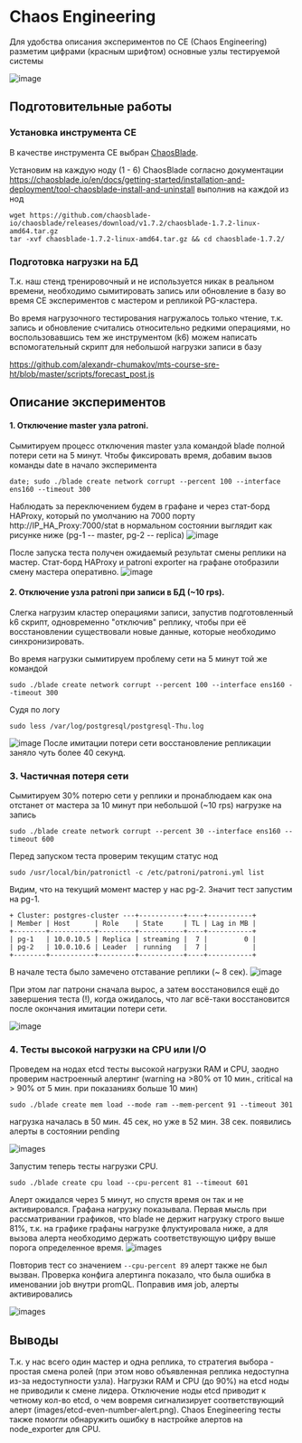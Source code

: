 # Chaos Engineering
 
Для удобства описания экспериментов по CE (Chaos Engineering) 
разметим цифрами (красным шрифтом) основные узлы тестируемой системы

![image](images/hld.png)


## Подготовительные работы

### Установка инструмента CE
В качестве инструмента CE выбран [ChaosBlade](https://chaosblade.io/).


Установим на каждую ноду (1 - 6) ChaosBlade согласно документации
https://chaosblade.io/en/docs/getting-started/installation-and-deployment/tool-chaosblade-install-and-uninstall
выполнив на каждой из нод

```console
wget https://github.com/chaosblade-io/chaosblade/releases/download/v1.7.2/chaosblade-1.7.2-linux-amd64.tar.gz
tar -xvf chaosblade-1.7.2-linux-amd64.tar.gz && cd chaosblade-1.7.2/
```

### Подготовка нагрузки на БД

Т.к. наш стенд тренировочный и не используется никак в реальном времени, 
необходимо сымитировать запись или обновление в базу во время CE экспериментов с мастером и репликой PG-кластера.

Во время нагрузочного тестирования нагружалось только чтение, т.к. запись и обновление считались относительно редкими операциями, 
но воспользовавшись тем же инструментом (k6) можем написать вспомогательный скрипт для небольшой нагрузки записи в базу

https://github.com/alexandr-chumakov/mts-course-sre-ht/blob/master/scripts/forecast_post.js

## Описание экспериментов

#### 1. Отключение master узла patroni.
Сымитируем процесс отключения master узла командой blade полной потери сети на 5 минут.
Чтобы фиксировать время, добавим вызов команды date в начало эксперимента
```console
date; sudo ./blade create network corrupt --percent 100 --interface ens160 --timeout 300
```
Наблюдать за переключением будем в графане и через стат-борд HAProxy, который по умолчанию на 7000 порту
http://IP_HA_Proxy:7000/stat
в нормальном состоянии выглядит как рисунке ниже (pg-1 -- master, pg-2 -- replica)
![image](images/normal-state.png)

После запуска теста получен ожидаемый результат смены реплики на мастер. 
Стат-борд HAProxy и patroni exporter на графане отобразили смену мастера оперативно.
![image](images/pg-failover.png)

#### 2. Отключение узла patroni при записи в БД (~10 rps).
Слегка нагрузим кластер операциями записи, запустив подготовленный k6 скрипт, одновременно "отключив" реплику, чтобы при её восстановлении существовали новые данные, которые необходимо синхронизировать.

Во время нагрузки сымитируем проблему сети на 5 минут той же командой
```console
sudo ./blade create network corrupt --percent 100 --interface ens160 --timeout 300
```
Судя по логу
```console
sudo less /var/log/postgresql/postgresql-Thu.log
```
![image](images/pg-log_WAL-recovery.png)
После имитации потери сети восстановление репликации заняло чуть более 40 секунд.

### 3. Частичная потеря сети

Сымитируем 30% потерю сети у реплики и пронаблюдаем как она отстанет от мастера за 10 минут при небольшой (~10 rps) нагрузке на запись
```console
sudo ./blade create network corrupt --percent 30 --interface ens160 --timeout 600
```

Перед запуском теста проверим текущим статус нод
```console
sudo /usr/local/bin/patronictl -c /etc/patroni/patroni.yml list
```
Видим, что на текущий момент мастер у нас pg-2. Значит тест запустим на pg-1.
```
+ Cluster: postgres-cluster ---+-----------+----+-----------+
| Member | Host      | Role    | State     | TL | Lag in MB |
+--------+-----------+---------+-----------+----+-----------+
| pg-1   | 10.0.10.5 | Replica | streaming |  7 |         0 |
| pg-2   | 10.0.10.6 | Leader  | running   |  7 |           |
+--------+-----------+---------+-----------+----+-----------+
```

В начале теста было замечено отставание реплики (~ 8 сек).
![image](images/8s-delay-replica-sync.png)

При этом лаг патрони сначала вырос, а затем восстановился ещё до завершения теста (!), когда ожидалось, что лаг всё-таки восстановится после окончания имитации потери сети.

![image](images/patroni-list-at-30perc-tcp-corruption-10m.png)


### 4. Тесты высокой нагрузки на CPU или I/O

Проведем на нодах etcd тесты высокой нагрузки RAM и CPU,  заодно проверим настроенный алертинг (warning на >80% от 10 мин., critical на > 90% от 5 мин. при показаниях больше 10 мин)

```console
sudo ./blade create mem load --mode ram --mem-percent 91 --timeout 301
```

нагрузка началась в 50 мин. 45 сек, но уже в 52 мин. 38 сек. появились алерты в состоянии pending

![images](images/ram-alerts-pending.png)

Запустим теперь тесты нагрузки CPU.

```console
sudo ./blade create cpu load --cpu-percent 81 --timeout 601
```

Алерт ожидался через 5 минут, но спустя время он так и не активировался.
Графана нагрузку показывала. Первая мысль при рассматривании графиков, что blade не держит нагрузку строго выше 81%, 
т.к. на графике графаны нагрузке флуктуировала ниже, а для вызова алерта необходимо держать соответствующую цифру выше порога определенное время.
![images](images/CPU-81-load.png)

Повторив тест со значением `--cpu-percent 89` алерт также не был вызван. 
Проверка конфига алертинга показало, что была ошибка в именовании job внутри promQL.
Поправив имя job, алерты активировались

![images](images/CPU-alerts-active.png)

## Выводы

Т.к. у нас всего один мастер и одна реплика, то стратегия выбора - простая смена ролей (при этом ново объявленная реплика недоступна из-за недоступности узла).
Нагрузки RAM и CPU (до 90%) на etcd ноды не приводили к смене лидера. Отключение ноды etcd приводит к четному кол-во etcd, о чем вовремя сигнализирует соответствующий алерт (images/etcd-even-number-alert.png).
Chaos Enegineering тесты также помогли обнаружить ошибку в настройке алертов на node_exporter для CPU.
